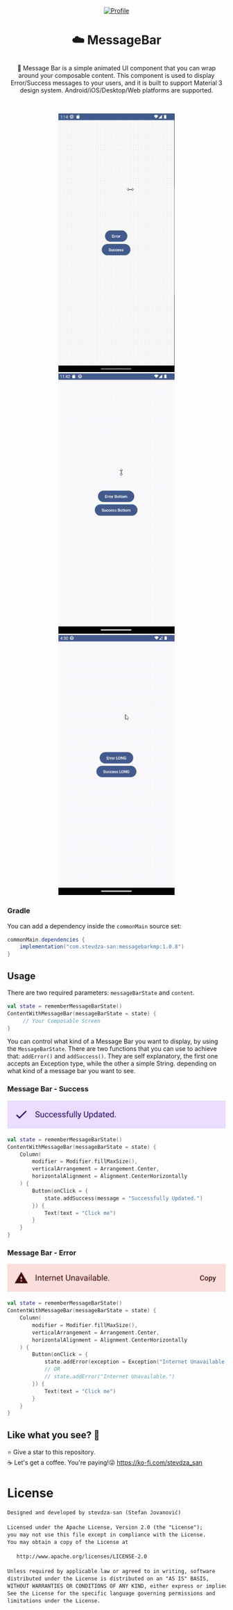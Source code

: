 <p align="center">
  <a href="https://central.sonatype.com/artifact/com.stevdza-san/messagebarkmp"><img alt="Profile" src="https://badgen.net/badge/Maven Central/v1.0.8/blue?icon=github"/></a>
</p>

# <p align="center">☁️ MessageBar</p>

<p align="center">
👻 Message Bar is a simple animated UI component that you can wrap around your composable content.
This component is used to display Error/Success messages to your users,
and it is built to support Material 3 design system. Android/iOS/Desktop/Web platforms are supported.
</p><br>

<p align="center">
<img src="https://github.com/stevdza-san/MessageBarCompose/blob/master/previews/MessageBar.gif?raw=true" width="268"/>
<img src="https://github.com/stevdza-san/MessageBarCompose/blob/master/previews/MessageBar2.gif?raw=true" width="268"/>
<img src="https://github.com/stevdza-san/MessageBarCompose/blob/master/previews/MessageBar3.gif?raw=true" width="268"/>
</p>

### Gradle

You can add a dependency inside the `commonMain` source set:
```gradle
commonMain.dependencies {
    implementation("com.stevdza-san:messagebarkmp:1.0.8")
}
```
## Usage

There are two required parameters: `messageBarState` and `content`.

```kotlin
val state = rememberMessageBarState()
ContentWithMessageBar(messageBarState = state) {
     // Your Composable Screen               
}
```

You can control what kind of a Message Bar you want to display, by using the `MessageBarState`.
There are two functions that you can use to achieve that: `addError()` and `addSuccess()`.
They are self explanatory, the first one accepts an Exception type, while the other a simple String.
depending on what kind of a message bar you want to see.

### Message Bar - Success
<img src="https://raw.githubusercontent.com/stevdza-san/MessageBarCompose/9644914665875997fd03aa18ef4cc1d9250c3e74/Success.svg"/>

```kotlin
val state = rememberMessageBarState()
ContentWithMessageBar(messageBarState = state) {
    Column(
        modifier = Modifier.fillMaxSize(),
        verticalArrangement = Arrangement.Center,
        horizontalAlignment = Alignment.CenterHorizontally
    ) {
        Button(onClick = {
            state.addSuccess(message = "Successfully Updated.")
        }) {
            Text(text = "Click me")
        }
    }
}
```


### Message Bar - Error
<img src="https://raw.githubusercontent.com/stevdza-san/MessageBarCompose/9644914665875997fd03aa18ef4cc1d9250c3e74/Error.svg"/>

```kotlin
val state = rememberMessageBarState()
ContentWithMessageBar(messageBarState = state) {
    Column(
        modifier = Modifier.fillMaxSize(),
        verticalArrangement = Arrangement.Center,
        horizontalAlignment = Alignment.CenterHorizontally
    ) {
        Button(onClick = {
            state.addError(exception = Exception("Internet Unavailable."))
            // OR
            // state.addError("Internet Unavailable.")
        }) {
            Text(text = "Click me")
        }
    }
}
```

## Like what you see? :yellow_heart:
⭐ Give a star to this repository. <br />
☕ Let's get a coffee. You're paying!😜 https://ko-fi.com/stevdza_san

# License
```xml
Designed and developed by stevdza-san (Stefan Jovanović)

Licensed under the Apache License, Version 2.0 (the "License");
you may not use this file except in compliance with the License.
You may obtain a copy of the License at

   http://www.apache.org/licenses/LICENSE-2.0

Unless required by applicable law or agreed to in writing, software
distributed under the License is distributed on an "AS IS" BASIS,
WITHOUT WARRANTIES OR CONDITIONS OF ANY KIND, either express or implied.
See the License for the specific language governing permissions and
limitations under the License.
```
